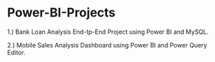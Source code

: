 # Power-BI-Projects
1.)  Bank Loan Analysis End-tp-End Project using Power BI and MySQL.

2.) Mobile Sales Analysis Dashboard using Power BI and Power Query Editor.

